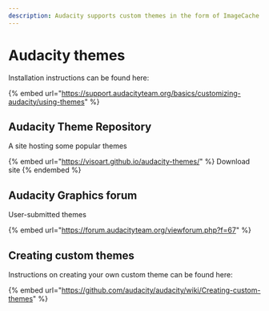 ```yaml
---
description: Audacity supports custom themes in the form of ImageCache.png files.
---
```


# Audacity themes

Installation instructions can be found here:

{% embed url="https://support.audacityteam.org/basics/customizing-audacity/using-themes" %}

## Audacity Theme Repository

A site hosting some popular themes

{% embed url="https://visoart.github.io/audacity-themes/" %}
Download site
{% endembed %}

## Audacity Graphics forum

User-submitted themes

{% embed url="https://forum.audacityteam.org/viewforum.php?f=67" %}

## Creating custom themes

Instructions on creating your own custom theme can be found here:

{% embed url="https://github.com/audacity/audacity/wiki/Creating-custom-themes" %}

